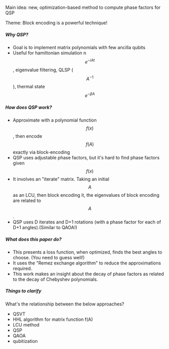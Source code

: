 
Main idea: new, optimization-based method to compute phase factors for QSP

Theme: Block encoding is a powerful technique!

##### Why QSP?

* Goal is to implement matrix polynomials with few ancilla qubits
* Useful for hamiltonian simulation n $$e^{-iAt}$$, eigenvalue filtering,  QLSP ($$A^{-1}$$), thermal state $$e^{-\beta A}$$

##### How does QSP work?

* Approximate with a polynomial function $$f(x)$$, then encode $$f(A)$$ exactly via block-encoding
* QSP uses adjustable phase factors, but it's hard to find phase factors given $$f(x)$$
* It involves an "iterate" matrix. Taking an initial $$A$$ as an LCU, then block encoding it, the eigenvalues of block encoding are related to $$A$$.
* QSP uses D iterates and D+1 rotations (with a phase factor for each of D+1 angles).(Similar to QAOA!)

##### What does this paper do?

* This presents a loss function, when optimized, finds the best angles to choose. (You need to guess well!)
* It uses the "Remez exchange algorithm" to reduce the approximations required.
* This work makes an insight about the decay of phase factors as related to the decay of Chebyshev polynomials.

##### Things to clarify

What's the relationship between the below approaches?

* QSVT
* HHL algorithm for matrix function f(A)
* LCU method
* QSP
* QAOA
* qubitization
